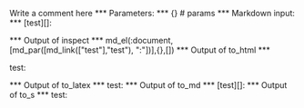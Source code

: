 Write a comment here
*** Parameters: ***
{} # params 
*** Markdown input: ***
[test][]:

*** Output of inspect ***
md_el(:document,[md_par([md_link(["test"],"test"), ":"])],{},[])
*** Output of to_html ***
<p><span>test</span>:</p>
*** Output of to_latex ***
test:
*** Output of to_md ***
[test][]:
*** Output of to_s ***
test:
